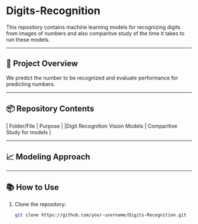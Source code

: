 # Digits-Recognition

This repository contains machine learning models for recognizing digits from images of numbers and also comparitve study of the time it takes to run these models.

---
## 🚀 Project Overview
We predict the number to be recognized and evaluate performance for predicting numbers. 

---
## 📦 Repository Contents

| Folder/File           | Purpose                              |
|Digit Recognition Vision Models | Comparitive Study for models |

---
## 📈 Modeling Approach

---
## 📚 How to Use

1. Clone the repository:
   ```bash
   git clone https://github.com/your-username/Digits-Recognition.git
